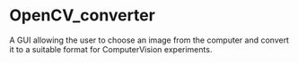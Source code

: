 # OpenCV_converter
A GUI allowing the user to choose an image from the computer and convert it to a suitable format for ComputerVision experiments.
